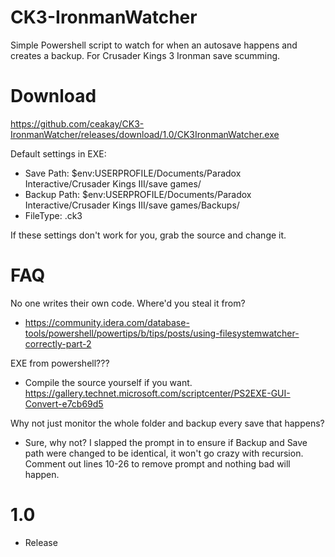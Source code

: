 # CK3-IronmanWatcher

Simple Powershell script to watch for when an autosave happens and creates a backup. For Crusader Kings 3 Ironman save scumming.

# Download

https://github.com/ceakay/CK3-IronmanWatcher/releases/download/1.0/CK3IronmanWatcher.exe

Default settings in EXE:
- Save Path: $env:USERPROFILE/Documents/Paradox Interactive/Crusader Kings III/save games/
- Backup Path: $env:USERPROFILE/Documents/Paradox Interactive/Crusader Kings III/save games/Backups/
- FileType: .ck3

If these settings don't work for you, grab the source and change it. 

# FAQ

No one writes their own code. Where'd you steal it from?
- https://community.idera.com/database-tools/powershell/powertips/b/tips/posts/using-filesystemwatcher-correctly-part-2

EXE from powershell??? 
- Compile the source yourself if you want. https://gallery.technet.microsoft.com/scriptcenter/PS2EXE-GUI-Convert-e7cb69d5

Why not just monitor the whole folder and backup every save that happens? 
- Sure, why not? I slapped the prompt in to ensure if Backup and Save path were changed to be identical, it won't go crazy with recursion. Comment out lines 10-26 to remove prompt and nothing bad will happen. 

# 1.0 
- Release
